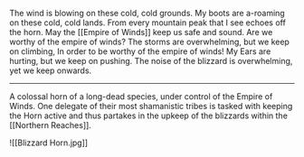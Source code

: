 The wind is blowing on these cold, cold grounds.
My boots are a-roaming on these cold, cold lands.
From every mountain peak that I see echoes off the horn. 
May the [[Empire of Winds]] keep us safe and sound.
Are we worthy of the empire of winds?
The storms are overwhelming, but we keep on climbing, 
In order to be worthy of the empire of winds!
My Ears are hurting, but we keep on pushing.
The noise of the blizzard is overwhelming, yet we keep onwards.
***
A colossal horn of a long-dead species, under control of the Empire of Winds. 
One delegate of their most shamanistic tribes is tasked with keeping the Horn active and thus partakes in the upkeep of the blizzards within the [[Northern Reaches]]. 


![[Blizzard Horn.jpg]]